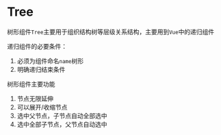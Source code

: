 # Tree

树形组件`Tree`主要用于组织结构树等层级关系结构，主要用到`Vue`中的递归组件

递归组件的必要条件：

1. 必须为组件命名`name`树形
2. 明确递归结束条件

树形组件主要功能

1. 节点无限延伸
2. 可以展开/收缩节点
3. 选中父节点，子节点自动全部选中
4. 选中全部子节点，父节点自动选中
